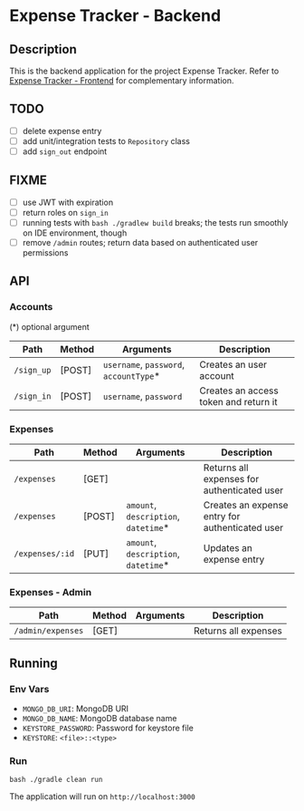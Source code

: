 # Expense Tracker - Backend

## Description

This is the backend application for the project Expense Tracker. Refer to [Expense Tracker - Frontend]() for complementary information.

## TODO

- [ ] delete expense entry
- [ ] add unit/integration tests to `Repository` class
- [ ] add `sign_out` endpoint

## FIXME

- [ ] use JWT with expiration
- [ ] return roles on `sign_in`
- [ ] running tests with ```bash ./gradlew build``` breaks; the tests run smoothly on IDE environment, though
- [ ] remove `/admin` routes; return data based on authenticated user permissions

## API

### Accounts

(*) optional argument

Path        | Method    | Arguments                                 | Description
------------|-----------|-------------------------------------------|---------------------------------------------------
`/sign_up`  | \[POST\]  | `username`, `password`, `accountType`*    | Creates an user account
`/sign_in`  | \[POST\]  | `username`, `password`                    | Creates an access token and return it

### Expenses

Path            | Method    | Arguments                             | Description
----------------|-----------|---------------------------------------|---------------------------------------------------
`/expenses`     | \[GET\]   |                                       | Returns all expenses for authenticated user
`/expenses`     | \[POST\]  | `amount`, `description`, `datetime`*  | Creates an expense entry for authenticated user
`/expenses/:id` | \[PUT\]   | `amount`, `description`, `datetime`*  | Updates an expense entry

### Expenses - Admin

Path                | Method    | Arguments | Description
--------------------|-----------|-----------|---------------------------------------------------------------------------
`/admin/expenses`   | \[GET\]   |           | Returns all expenses

## Running

### Env Vars

- `MONGO_DB_URI`: MongoDB URI
- `MONGO_DB_NAME`: MongoDB database name
- `KEYSTORE_PASSWORD`: Password for keystore file
- `KEYSTORE`: `<file>::<type>`

### Run

```bash ./gradle clean run```

The application will run on `http://localhost:3000`